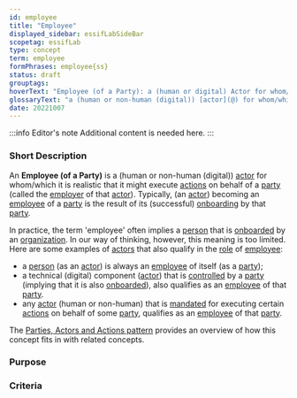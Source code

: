 ```yaml
---
id: employee
title: "Employee"
displayed_sidebar: essifLabSideBar
scopetag: essifLab
type: concept
term: employee
formPhrases: employee{ss}
status: draft
grouptags:
hoverText: "Employee (of a Party): a (human or digital) Actor for whom/which it is realistic that it might execute Actions on behalf of that Party (called the Employer of that Actor)."
glossaryText: "a (human or non-human (digital)) [actor](@) for whom/which it is realistic that it might execute [action](@) on behalf of a [party](@) (called the [employer](@) of that [actor](@))."
date: 20221007
---
```


:::info Editor's note
Additional content is needed here.
:::

### Short Description

An **Employee (of a Party)** is a (human or non-human (digital)) [actor](@) for whom/which it is realistic that it might execute [actions](@) on behalf of a [party](@) (called the [employer](@) of that [actor](@)). Typically, (an [actor](@)) becoming an [employee](@) of a [party](@) is the result of its (successful) [onboarding](@) by that [party](@).

In practice, the term 'employee' often implies a [person](human-being@) that is [onboarded](onboarding@) by an [organization](@). In our way of thinking, however, this meaning is too limited. Here are some examples of [actors](@) that also qualify in the [role](@) of [employee](@):
- a [person](human-being@) (as an [actor](@)) is always an [employee](@) of itself (as a [party](@));
- a technical (digital) component ([actor](@)) that is [controlled](scope-of-control@) by a [party](@) (implying that it is also [onboarded](onboarding@)), also qualifies as an [employee](@) of that [party](@).
- any [actor](@) (human or non-human) that is [mandated](mandate@) for executing certain [actions](@) on behalf of some [party](@), qualifies as an [employee](@) of that [party](@).

The [Parties, Actors and Actions pattern](pattern-party-actor-action@) provides an overview of how this concept fits in with related concepts.

### Purpose

### Criteria
